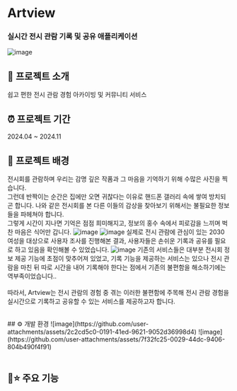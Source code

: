 # Artview
### 실시간 전시 관람 기록 및 공유 애플리케이션
![image](https://github.com/user-attachments/assets/4dd73967-e994-4c09-8dfa-791add3d921e)
<br/>
## 🎨 프로젝트 소개
쉽고 편한 전시 관람 경험 아카이빙 및 커뮤니티 서비스
<br/>
## ⏰ 프로젝트 기간
2024.04 ~ 2024.11
<br/>
## 🤔 프로젝트 배경
전시회를 관람하며 우리는 감명 깊은 작품과 그 마음을 기억하기 위해 수많은 사진을 찍습니다.
<br/>그런데 반짝이는 순간은 집에만 오면 귀찮다는 이유로 핸드폰 갤러리 속에 쌓여 방치되곤 합니다. 나와 같은 전시회를 본 다른 이들의 감상을 찾아보기 위해서는 불필요한 정보들을 파헤쳐야 합니다.
<br/>그렇게 시간이 지나면 기억은 점점 희미해지고, 정보의 홍수 속에서 피로감을 느끼며 벅찬 마음은 식어만 갑니다.
![image](https://github.com/user-attachments/assets/14febe63-d4fe-4fb4-95a9-85a2e7f25286)
![image](https://github.com/user-attachments/assets/c2e54b38-1acd-462a-8b5a-aa4d88d7495a)
실제로 전시 관람에 관심이 있는 2030 여성을 대상으로 사용자 조사를 진행해본 결과, 사용자들은 손쉬운 기록과 공유를 필요로 하고 있음을 확인해볼 수 있었습니다.
![image](https://github.com/user-attachments/assets/4103a470-4981-4c16-8a3a-a61305e01605)
기존의 서비스들은 대부분 전시회 정보 제공 기능에 초점이 맞추어져 있었고, 기록 기능을 제공하는 서비스는 있으나 전시 관람을 마친 뒤 따로 시간을 내어 기록해야 한다는 점에서 기존의 불편함을 해소하기에는 역부족이었습니다..
<br/>
<br/>따라서, Artview는 전시 관람의 경험 중 겪는 이러한 불편함에 주목해 전시 관람 경험을 실시간으로 기록하고 공유할 수 있는 서비스를 제공하고자 합니다.

<br/>
## ⚙️ 개발 환경
![image](https://github.com/user-attachments/assets/2c2cd5c0-0191-41ed-9621-9052d36998d4)
![image](https://github.com/user-attachments/assets/7f32fc25-0029-44dc-9406-804b490f4f91)



<br/>
<br/>

## 🎨⭐ 주요 기능


